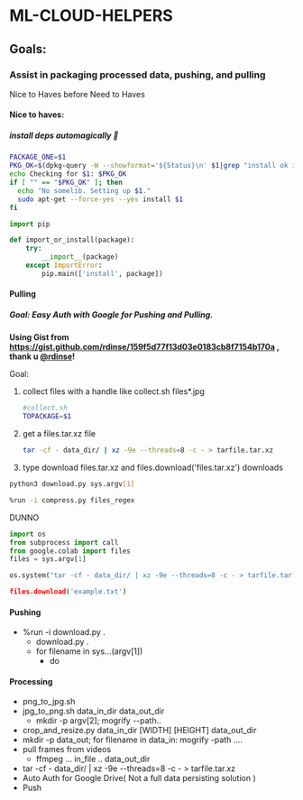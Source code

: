 # ML-CLOUD-HELPERS

## Goals:

### Assist in packaging processed data, pushing, and pulling
Nice to Haves before Need to Haves
#### Nice to haves: 

##### install deps automagically 🤖


```bash
PACKAGE_ONE=$1
PKG_OK=$(dpkg-query -W --showformat='${Status}\n' $1|grep "install ok installed")
echo Checking for $1: $PKG_OK
if [ "" == "$PKG_OK" ]; then
  echo "No somelib. Setting up $1."
  sudo apt-get --force-yes --yes install $1
fi
```
```python
import pip

def import_or_install(package):
    try:
        __import__(package)
    except ImportError:
        pip.main(['install', package])    
```
#### Pulling
##### Goal: Easy Auth with Google for Pushing and Pulling.
**Using Gist from https://gist.github.com/rdinse/159f5d77f13d03e0183cb8f7154b170a , thank u [@rdinse](https://github.com/rdinse)!**

Goal: 
1. collect files with a handle like collect.sh files*.jpg
    ```bash
    #collect.sh
    TOPACKAGE=$1
    ```
2. get a files.tar.xz file
    ```bash
    tar -cf - data_dir/ | xz -9e --threads=8 -c - > tarfile.tar.xz
    ```
3. type download files.tar.xz and files.download('files.tar.xz') downloads 

```bash
python3 download.py sys.argv[1]
```
```bash
%run -i compress.py files_regex 
```
DUNNO
```Python
import os
from subprocess import call
from google.colab import files
files = sys.argv[1]

os.system("tar -cf - data_dir/ | xz -9e --threads=8 -c - > tarfile.tar.xz

files.download('example.txt')  

```
#### Pushing
* %run -i download.py .
  * download.py .
  * for filename in sys...(argv[1])
    * do 
  
#### Processing
* png_to_jpg.sh
* jpg_to_png.sh data_in_dir data_out_dir
  * mkdir -p argv[2]; mogrify --path..
* crop_and_resize.py data_in_dir [WIDTH] [HEIGHT] data_out_dir
* mkdir -p data_out; for filename in data_in: mogrify -path ....
* pull frames from videos
  * ffmpeg ... in_file .. data_out_dir
* tar -cf - data_dir/ | xz -9e --threads=8 -c - > tarfile.tar.xz
* Auto Auth for Google Drive( Not a full data persisting solution )
* Push
